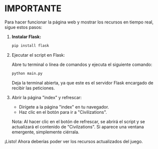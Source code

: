 
# IMPORTANTE
Para hacer funcionar la página web y mostrar los recursos en tiempo real, sigue estos pasos:

1. **Instalar Flask:**

   ```bash
   pip install flask
   ```

2. Ejecutar el script en Flask:

   Abre tu terminal o línea de comandos y ejecuta el siguiente comando:

   ```bash
   python main.py
   ```

   Deja la terminal abierta, ya que este es el servidor Flask encargado de recibir las peticiones.

3. Abrir la página "index" y refrescar:

   - Dirígete a la página "index" en tu navegador.
   - Haz clic en el botón para ir a "Civilizations".

   Nota: Al hacer clic en el botón de refrescar, se abrirá el script y se actualizará el contenido de "Civilzations". Si aparece una ventana emergente, simplemente ciérrala. 

¡Listo! Ahora deberías poder ver los recursos actualizados del juego.
```
